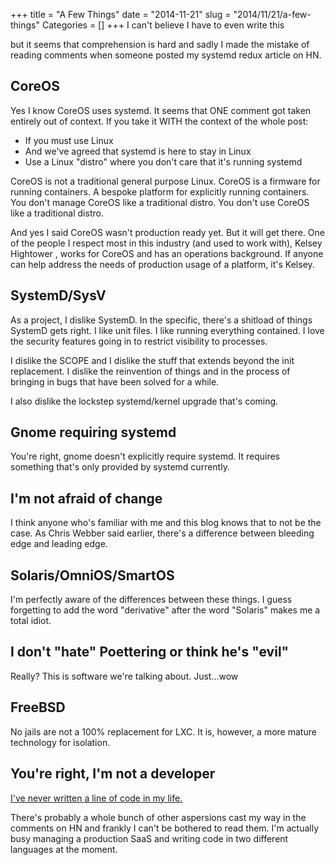 +++
title = "A Few Things"
date = "2014-11-21"
slug = "2014/11/21/a-few-things"
Categories = []
+++
I can't believe I have to even write this
<!-- more -->
but it seems that comprehension is hard and sadly I made the mistake of reading comments when someone posted my systemd redux article on HN.

## CoreOS
Yes I know CoreOS uses systemd. It seems that ONE comment got taken entirely out of context. If you take it WITH the context of the whole post:

- If you must use Linux
- And we've agreed that systemd is here to stay in Linux
- Use a Linux "distro" where you don't care that it's running systemd

CoreOS is not a traditional general purpose Linux. CoreOS is a firmware for running containers. A bespoke platform for explicitly running containers. You don't manage CoreOS like a traditional distro. You don't use CoreOS like a traditional distro.

And yes I said CoreOS wasn't production ready yet. But it will get there. One of the people I respect most in this industry (and used to work with), Kelsey Hightower , works for CoreOS and has an operations background. If anyone can help address the needs of production usage of a platform, it's Kelsey.

## SystemD/SysV
As a project, I dislike SystemD. In the specific, there's a shitload of things SystemD gets right. I like unit files. I like running everything contained. I love the security features going in to restrict visibility to processes.

I dislike the SCOPE and I dislike the stuff that extends beyond the init replacement. I dislike the reinvention of things and in the process of bringing in bugs that have been solved for a while.

I also dislike the lockstep systemd/kernel upgrade that's coming.

## Gnome requiring systemd
You're right, gnome doesn't explicitly require systemd. It requires something that's only provided by systemd currently.

## I'm not afraid of change
I think anyone who's familiar with me and this blog knows that to not be the case. As Chris Webber said earlier, there's a difference between bleeding edge and leading edge.

## Solaris/OmniOS/SmartOS
I'm perfectly aware of the differences between these things. I guess forgetting to add the word "derivative" after the word "Solaris" makes me a total idiot.

## I don't "hate" Poettering or think he's "evil"
Really? This is software we're talking about. Just...wow

## FreeBSD
No jails are not a 100% replacement for LXC. It is, however, a more mature technology for isolation.

## You're right, I'm not a developer
[I've never written a line of code in my life.](https://github.com/lusis)

There's probably a whole bunch of other aspersions cast my way in the comments on HN and frankly I can't be bothered to read them. I'm actually busy managing a production SaaS and writing code in two different languages at the moment.
